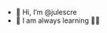 - 👋 Hi, I’m @julescre
- 🌱 I am always learning 👩‍💻

<!---
julescre/julescre is a ✨ special ✨ repository because its `README.md` (this file) appears on your GitHub profile.
You can click the Preview link to take a look at your changes.
--->
